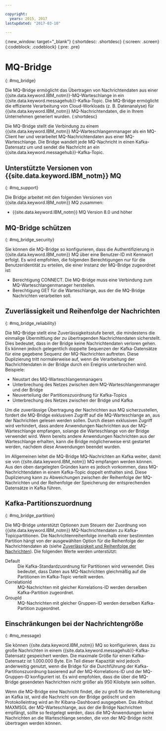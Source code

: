 ```yaml
---

copyright:
  years: 2015, 2017
lastupdated: "2017-03-10"

---
```


{:new_window: target="_blank"}
{:shortdesc: .shortdesc}
{:screen: .screen}
{:codeblock: .codeblock}
{:pre: .pre}

# MQ-Bridge
{: #mq_bridge}

Die MQ-Bridge ermöglicht das Übertragen von Nachrichtendaten aus einer {{site.data.keyword.IBM_notm}}-MQ-Warteschlange
in ein {{site.data.keyword.messagehub}}-Kafka-Topic. Die MQ-Bridge ermöglicht die effiziente Verarbeitung von Cloud-Workloads (z. B. Datenanalyse) für {{site.data.keyword.IBM_notm}} MQ-Nachrichtendaten, die in Ihrem Unternehmen generiert wurden.
 {:shortdesc}

Die MQ-Bridge stellt die Verbindung zu einem {{site.data.keyword.IBM_notm}} MQ-Warteschlangenmanager als ein MQ-Client her und verarbeitet MQ-Nachrichtendaten aus einer MQ-Warteschlange. Die Bridge wandelt jede MQ-Nachricht in einen Kafka-Datensatz um und sendet die Nachricht an ein {{site.data.keyword.messagehub}}-Kafka-Topic.

## Unterstützte Versionen von {{site.data.keyword.IBM_notm}} MQ
{: #mq_support}

Die Bridge arbeitet mit den folgenden Versionen von {{site.data.keyword.IBM_notm}} MQ zusammen:

* {{site.data.keyword.IBM_notm}} MQ Version 8.0 und höher

## MQ-Bridge schützen
{: #mq_bridge_security}

Sie können die MQ-Bridge so konfigurieren, dass die Authentifizierung in {{site.data.keyword.IBM_notm}} MQ über eine Benutzer-ID mit Kennwort erfolgt. Es wird empfohlen, die folgenden Berechtigungen nur für die Benutzeridentität zu erteilen, die einer Instanz der MQ-Bridge zugeordnet ist:

* Berechtigung CONNECT. Die MQ-Bridge muss eine Verbindung zum MQ-Warteschlangenmanager herstellen.
* Berechtigung GET für die Warteschlange, aus der die MQ-Bridge Nachrichten verarbeiten soll.

## Zuverlässigkeit und Reihenfolge der Nachrichten
{: #mq_bridge_reliability}

Die MQ-Bridge stellt eine Zuverlässigkeitsstufe bereit, die mindestens die einmalige
Übermittlung der zu übertragenden Nachrichtendaten sicherstellt. Dies bedeutet, dass in der Bridge keine
Nachrichtendaten verloren gehen. Es können jedoch gelegentlich doppelte Sequenzen der Kafka-Datensätze
für eine gegebene Sequenz der MQ-Nachrichten auftreten. Diese Duplizierung tritt normalerweise auf, wenn
die Verarbeitung der Nachrichtendaten in der Bridge durch ein Ereignis unterbrochen wird. Beispiele:

* Neustart des MQ-Warteschlangenmanagers
* Unterbrechung des Netzes zwischen dem MQ-Warteschlangenmanager und der Bridge
* Neuverteilung der Partitionszuordnung für Kafka-Topics
* Unterbrechung des Netzes zwischen der Bridge und Kafka

Um die zuverlässige Übertragung der Nachrichten aus MQ sicherzustellen, fordert die MQ-Bridge
exklusiven Zugriff auf die MQ-Warteschlange an, aus der Nachrichten gelesen werden sollen. Durch diesen exklusiven Zugriff
wird verhindert, dass andere Anwendungen Nachrichten aus der MQ-Warteschlange empfangen, solange die Warteschlange
von der Bridge verwendet wird. Wenn bereits andere Anwendungen Nachrichten aus der Warteschlange erhalten, kann die
Bridge möglicherweise erst gestartet werden, nachdem diese Anwendungen beendet wurden.

Im Allgemeinen leitet die MQ-Bridge MQ-Nachrichten an Kafka weiter, damit sie von {{site.data.keyword.IBM_notm}} MQ empfangen werden können. Aus den oben dargelegten Gründen kann es jedoch vorkommen, dass MQ-Nachrichtendaten in einem Kafka-Topic doppelt enthalten sind. Diese Duplizierung kann zu Abweichungen zwischen der Reihenfolge der MQ-Nachrichten und der Reihenfolge der Speicherung der entsprechenden Datensätze in Kafka führen.

## Kafka-Partitionszuordnung
{: #mq_bridge_partition}

Die MQ-Bridge unterstützt Optionen zum Steuern der Zuordnung von {{site.data.keyword.IBM_notm}} MQ-Nachrichtendaten zu Kafka-Topicpartitionen. Die Nachrichtenreihenfolge innerhalb einer bestimmten Partition hängt von der ausgewählten Option für die Reihenfolge der Nachrichtendaten ab (siehe [Zuverlässigkeit und Reihenfolge der Nachrichten](#mq_bridge_reliability)). Die folgenden Werte werden unterstützt:
<dl><dt>Default</dt>
<dd>Die Kafka-Standardzuordnung für Partitionen wird verwendet. Dies bedeutet, dass Daten aus MQ-Nachrichten
gleichmäßig auf die Partitionen im Kafka-Topic verteilt werden.</dd>
<dt>CorrelationId</dt>
<dd>MQ-Nachrichten mit gleicher Korrelations-ID werden derselben Kafka-Partition zugeordnet.</dd>
<dt>GroupId</dt>
<dd>MQ-Nachrichten mit gleicher Gruppen-ID werden derselben Kafka-Partition zugeordnet.
</dd>
</dl>

## Einschränkungen bei der Nachrichtengröße
{: #mq_message}

Sie können {{site.data.keyword.IBM_notm}} MQ so konfigurieren, dass zu große Nachrichten in einem {{site.data.keyword.messagehub}}-Kafka-Datensatz gespeichert werden. Die maximale
Größe für einen Kafka-Datensatz ist 1.000.000 Byte. Ein Teil dieser Kapazität wird jedoch anderweitig genutzt, wenn die Bridge für die
Durchführung der Kafka-Partitionszuordnung basierend auf der MQ-Korrelations-ID und der MQ-Gruppen-ID konfiguriert ist.
Es wird empfohlen, dass die über die MQ-Bridge gesendeten Nachrichten nicht größer als 950 Kilobyte sein sollten.

Wenn die MQ-Bridge eine Nachricht findet, die zu groß für die Weiterleitung an Kafka ist, wird die
Nachricht von der Bridge gelöscht und ein Protokolleintrag wird an Ihr Kibana-Dashboard ausgegeben. Das Attribut MAXMSGL
der MQ-Warteschlange, aus der die Bridge Nachrichten empfängt, sollte so festgelegt werden, dass die MQ-Anwendungen
keine Nachrichten an die Warteschlange senden, die von der MQ-Bridge nicht übertragen werden können.
